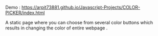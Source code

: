 Demo : https://arpit73881.github.io/Javascript-Projects/COLOR-PICKER/index.html

A static page where you can choose from several color buttons which results in changing the color of entire webpage .
